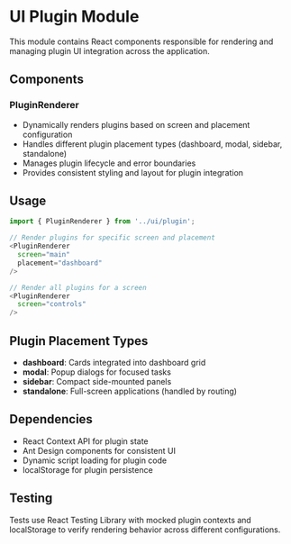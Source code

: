 # UI Plugin Module

This module contains React components responsible for rendering and managing plugin UI integration across the application.

## Components

### PluginRenderer
- Dynamically renders plugins based on screen and placement configuration
- Handles different plugin placement types (dashboard, modal, sidebar, standalone)
- Manages plugin lifecycle and error boundaries
- Provides consistent styling and layout for plugin integration

## Usage

```typescript
import { PluginRenderer } from '../ui/plugin';

// Render plugins for specific screen and placement
<PluginRenderer 
  screen="main" 
  placement="dashboard" 
/>

// Render all plugins for a screen
<PluginRenderer 
  screen="controls" 
/>
```

## Plugin Placement Types
- **dashboard**: Cards integrated into dashboard grid
- **modal**: Popup dialogs for focused tasks  
- **sidebar**: Compact side-mounted panels
- **standalone**: Full-screen applications (handled by routing)

## Dependencies
- React Context API for plugin state
- Ant Design components for consistent UI
- Dynamic script loading for plugin code
- localStorage for plugin persistence

## Testing
Tests use React Testing Library with mocked plugin contexts and localStorage to verify rendering behavior across different configurations.